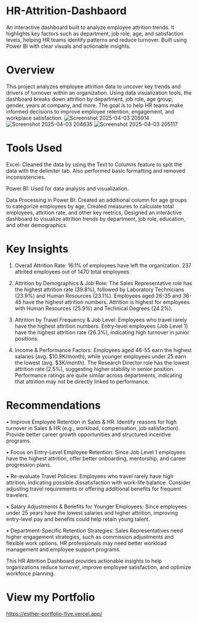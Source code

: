 # HR-Attrition-Dashbaord
An interactive dashboard built to analyze employee attrition trends. It highlights key factors such as department, job role, age, and satisfaction levels, helping HR teams identify patterns and reduce turnover. Built using Power BI with clear visuals and actionable insights.

# Overview
This project analyzes employee attrition data to uncover key trends and drivers of turnover within an organization. Using data visualization tools, the dashboard breaks down attrition by department, job role, age group, gender, years at company, and more. The goal is to help HR teams make informed decisions to improve employee retention, engagement, and workplace satisfaction.
![Screenshot 2025-04-03 205914](https://github.com/user-attachments/assets/973eea29-12fd-4842-8ffe-de64ce236ebb)
![Screenshot 2025-04-03 204635](https://github.com/user-attachments/assets/00df8ec0-4e62-4380-9ac4-538c501c4c4d)
![Screenshot 2025-04-03 205117](https://github.com/user-attachments/assets/e86fe6e7-2829-4a7f-ade8-1e906aec7101)

# Tools Used
Excel: Cleaned the data by using the Text to Columns feature to split the data with the delimiter tab. Also performed basic formatting and removed inconsistencies.

Power BI: Used for data analysis and visualization.

Data Processing in Power BI:
     Created an additional column for age groups to categorize employees by age,
     Created measures to calculate total employees, attrition rate, and other key metrics,
     Designed an interactive dashboard to visualize attrition trends by department, job role, education, and other 
     demographics.
     
# Key Insights
1.	Overall Attrition Rate:
    16.1% of employees have left the organization.
    237 attrited employees out of 1470 total employees.
  	
3.	Attrition by Demographics & Job Role:
    The Sales Representative role has the highest attrition rate (39.8%), followed by Laboratory Technicians (23.9%) and 
       Human Resources (23.1%).
    Employees aged 26-35 and 36-45 have the highest attrition numbers.
    Attrition is highest for employees with Human Resources (25.9%) and Technical Degrees (24.2%).
  	
5.	Attrition by Travel Frequency & Job Level:
  	Employees who travel rarely have the highest attrition numbers.
    Entry-level employees (Job Level 1) have the highest attrition rate (26.3%), indicating high turnover in junior positions.
  	
7.	Income & Performance Factors:
    Employees aged 46-55 earn the highest salaries (avg. $10.9K/month), while younger employees under 25 earn the lowest 
      (avg. $3K/month).
   The Research Director role has the lowest attrition rate (2.5%), suggesting higher stability in senior position.
	 Performance ratings are quite similar across departments, indicating that attrition may not be directly linked to 
      performance.

# Recommendations
•	Improve Employee Retention in Sales & HR:
   Identify reasons for high turnover in Sales & HR (e.g., workload, compensation, job satisfaction).
   Provide better career growth opportunities and structured incentive programs.
   
•	Focus on Entry-Level Employee Retention:
   Since Job Level 1 employees have the highest attrition, offer better onboarding, mentorship, and career progression plans.
  
•	Re-evaluate Travel Policies:
   Employees who travel rarely have high attrition, indicating possible dissatisfaction with work-life balance.
   Consider adjusting travel requirements or offering additional benefits for frequent travelers.
 
•	Salary Adjustments & Benefits for Younger Employees:
   Since employees under 25 years have the lowest salaries and higher attrition, improving entry-level pay and benefits could 
   help retain young talent.
  
•	Department-Specific Retention Strategies:
   Sales Representatives need higher engagement strategies, such as commission adjustments and flexible work options.
   HR professionals may need better workload management and employee support programs.

This HR Attrition Dashboard provides actionable insights to help organizations reduce turnover, improve employee satisfaction, and optimize workforce planning.

# View my Portfolio
https://esther-portfolio-five.vercel.app/


